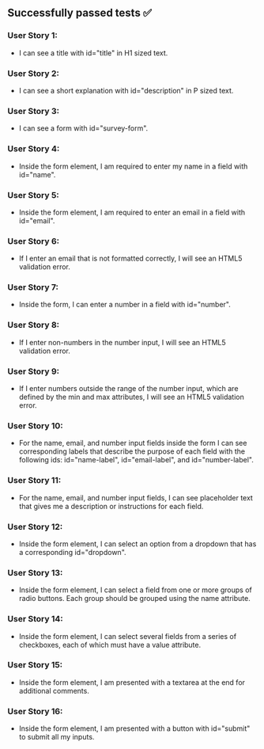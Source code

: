 ## Successfully passed tests ✅

### User Story 1: 
* I can see a title with id="title" in H1 sized text.

### User Story 2: 
* I can see a short explanation with id="description" in P sized text.

### User Story 3: 
* I can see a form with id="survey-form".

### User Story 4: 
* Inside the form element, I am required to enter my name in a field with id="name".

### User Story 5: 
* Inside the form element, I am required to enter an email in a field with id="email".

### User Story 6: 
* If I enter an email that is not formatted correctly, I will see an HTML5 validation error.

### User Story 7: 
* Inside the form, I can enter a number in a field with id="number".

### User Story 8: 
* If I enter non-numbers in the number input, I will see an HTML5 validation error.

### User Story 9: 
* If I enter numbers outside the range of the number input, which are defined by the min and max attributes, I will see an HTML5 validation error.

### User Story 10: 
* For the name, email, and number input fields inside the form I can see corresponding labels that describe the purpose of each field with the following ids: id="name-label", id="email-label", and id="number-label".

### User Story 11: 
* For the name, email, and number input fields, I can see placeholder text that gives me a description or instructions for each field.

### User Story 12: 
* Inside the form element, I can select an option from a dropdown that has a corresponding id="dropdown".

### User Story 13: 
* Inside the form element, I can select a field from one or more groups of radio buttons. Each group should be grouped using the name attribute.

### User Story 14: 
* Inside the form element, I can select several fields from a series of checkboxes, each of which must have a value attribute.

### User Story 15: 
* Inside the form element, I am presented with a textarea at the end for additional comments.

### User Story 16: 
* Inside the form element, I am presented with a button with id="submit" to submit all my inputs.
